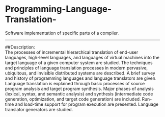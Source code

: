 # Programming-Language-Translation-
Software implementation of specific parts of a compiler.
<hr>
##Description: <br>
The processes of incremental hierarchical translation of end-user languages, high-level languages, and languages of virtual machines into the target language of a given computer system are studied. The techniques and principles of language translation processes in modern pervasive, ubiquitous, and invisible distributed systems are described. A brief survey and history of programming languages and language translators are given. Language translation is explained through basic processes of source program analysis and target program synthesis. Major phases of analysis (lexical, syntax, and semantic analysis) and synthesis (intermediate code generation, optimization, and target code generation) are included. Run-time and load-time support for program execution are presented. Language translator generators are studied.
